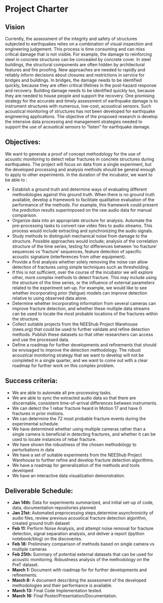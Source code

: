 # Project Charter
## Vision
Currently, the assessment of the integrity and safety of structures subjected to earthquakes relies on a combination of visual inspection and engineering judgement. This process is time consuming and can miss critical damage that is not visible. For example, the damage to reinforcing steel in concrete structures can be concealed by concrete cover. In steel buildings, the structural components are often hidden by architectural features and fire proofing.
New approaches are needed to rapidly and reliably inform decisions about closures and restrictions in service for bridges and buildings. In bridges, the damage needs to be identified quickly, because they are often critical lifelines in the post-hazard response and recovery. Building damage needs to be identified quickly too, because they are needed to house people and support the recovery.
One promising strategy for the accurate and timely assessment of earthquake damage is to instrument structures with numerous, low-cost, acoustical sensors. Such acoustical monitoring of structures has not been developed for earthquake engineering applications. The objective of the proposed research is develop the intensive data processing and management strategies needed to support the use of acoustical sensors to “listen” for earthquake damage.

## Objectives:
We want to generate a proof of concept methodology for the use of acoustic monitoring to detect rebar fractures in concrete structures during earthquakes. The project will focus on data from a single experiment, but the developed processing and analysis methods should be general enough to apply to other experiments.
In the duration of the incubator, we want to be able to :
* Establish a ground truth and determine ways of evaluating different methodologies against this ground truth. When there is no ground truth available, develop a framework to facilitate qualitative evaluation of the performance of the methods. For example, this framework could present the prediction results superimposed on the raw audio data for manual comparison.
* Organize data into an appropriate structure for analysis. Automate the pre-processing tasks to convert raw video files to audio streams. This process would include extracting and synchronizing the audio signals.
* Study methods to distinguish mechanical noise from damage to the structure. Possible approaches would include; analysis of the correlation structure of the time series, testing for differences between ‘no fracture’ sequences vs ‘fracture’ sequences, feature detection of specific acoustic signature (interferences from other equipment).
* Provide a first analysis whether solely removing the noise can allow detection of fractures using simple techniques such as thresholding. 
* If this is not sufficient, over the course of the incubator we will explore other, more complex methods to detect fracture. This may include using the structure of the time series, or the influence of external parameters related to the experiment set-up. For example, we would like to see whether incorporating prior (fatigue) models can improve detection relative to using observed data alone.
* Determine whether incorporating information from several cameras can improve fracture detection, and whether these multiple data streams can be used to locate the most probable locations of the fractures within the structure.    
* Collect suitable projects from the NEEShub Project Warehouse (nees.org) that could be used to further validate and refine detection methods. Publish these datasets so that other researchers can access and use the processed data.
* Define a roadmap for further developments and refinements that should be envisaged to improve the detection methodology. The robust acoustical monitoring strategy that we want to develop will not be completed in a single quarter, and we want to come out with a clear roadmap for further work on this complex problem.

## Success criteria:
* We are able to automate all pre-processing tasks.
* We are able to sync the extracted audio data so that there are discernable, consistent time-of-arrival differences between instruments.
* We can detect the 1 rebar fracture heard in Motion 17 and have 0 fractures in prior motions. 
* We can determine the 72 most probable fracture events during the experimental schedule.
* We have determined whether using multiple cameras rather than a single camera is beneficial in detecting fractures, and whether it can be used to locate instances of rebar fracture.
* We have shown the robustness of the chosen methodology to perturbations in data
* We have a set of suitable experiments from the NEEShub Project Warehouse to further refine and develop fracture detection algorithms.
* We have a roadmap for generalization of the methods and tools developed
* We have an interactive data visualization demonstration.

## Deliverable Schedule:
* **Jan 14th:** Data for experiments summarized, and initial set-up of code, data, documentation  repositories planned
* **Jan 21st:** Automated preprocessing steps,determine asynchronicity of audio files, review previous acoustical fracture detection algorithm, created ground truth dataset
* **Feb  11:** Perform Noise Analysis, and attempt noise removal for fracture detection, signal separation analysis, and deliver a report (ipython notebook/blog) on the discoveries.
* **Feb 18:** Preliminary comparison of methods based on single camera vs multiple cameras          
* **Feb 25th:** Summary of potential external datasets that can be used for acoustic monitoring. Robustness analysis of the methodology on the PreT dataset.
* **March 1:** Document with roadmap for for further developments and refinements.
* **March 8:** A document describing the assessment of the developed methodologies and their performance is available.
* **March 13:** Final Code Implementation tested.
* **March 16:** Final Poster/Presentation/Documentation.